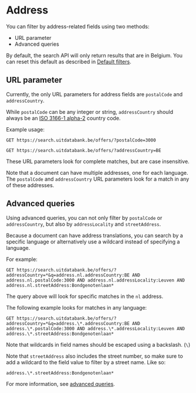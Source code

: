 # Address

You can filter by address-related fields using two methods:

* URL parameter
* Advanced queries

By default, the search API will only return results that are in Belgium. You can reset this default as described in [Default filters](/default-filters.md).

## URL parameter

Currently, the only URL parameters for address fields are `postalCode` and `addressCountry`.

While `postalCode` can be any integer or string, `addressCountry` should always be an [ISO 3166-1 alpha-2](https://en.wikipedia.org/wiki/ISO_3166-1_alpha-2) country code.

Example usage:

```
GET https://search.uitdatabank.be/offers/?postalCode=3000
```

```
GET https://search.uitdatabank.be/offers/?addressCountry=BE
```

These URL parameters look for complete matches, but are case insensitive.

Note that a document can have multiple addresses, one for each language. The `postalCode` and `addressCountry` URL parameters look for a match in any of these addresses.

## Advanced queries

Using advanced queries, you can not only filter by `postalCode` or `addressCountry`, but also by `addressLocality` and `streetAddress`.

Because a document can have address translations, you can search by a specific language or alternatively use a wildcard instead of specifying a language.

For example:

```
GET https://search.uitdatabank.be/offers/?addressCountry=*&q=address.nl.addressCountry:BE AND address.nl.postalCode:3000 AND address.nl.addressLocality:Leuven AND address.nl.streetAddress:Bondgenotenlaan*
```

The query above will look for specific matches in the `nl` address.

The following example looks for matches in any language:

```
GET https://search.uitdatabank.be/offers/?addressCountry=*&q=address.\*.addressCountry:BE AND address.\*.postalCode:3000 AND address.\*.addressLocality:Leuven AND address.\*.streetAddress:Bondgenotenlaan*
```

Note that wildcards in field names should be escaped using a backslash. \(`\`\)

Note that `streetAddress` also includes the street number, so make sure to add a wildcard to the field value to filter by a street name. Like so:

```
address.\*.streetAddress:Bondgenotenlaan*
```

For more information, see [advanced queries](/advanced-queries.md).
